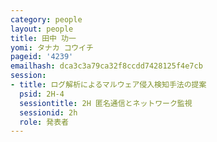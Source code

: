 ```yaml
---
category: people
layout: people
title: 田中 功一
yomi: タナカ コウイチ
pageid: '4239'
emailhash: dca3c3a79ca32f8ccdd7428125f4e7cb
session:
- title: ログ解析によるマルウェア侵入検知手法の提案
  psid: 2H-4
  sessiontitle: 2H 匿名通信とネットワーク監視
  sessionid: 2h
  role: 発表者
---
```

